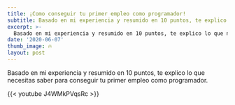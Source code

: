 ```yaml
---
title: ¡Como conseguir tu primer empleo como programador!
subtitle: Basado en mi experiencia y resumido en 10 puntos, te explico lo que necesitas saber para conseguir tu primer empleo como programador.
excerpt: >-
  Basado en mi experiencia y resumido en 10 puntos, te explico lo que necesitas saber para conseguir tu primer empleo como programador.
date: '2020-06-07'
thumb_image: 🔥
layout: post
---
```


Basado en mi experiencia y resumido en 10 puntos, te explico lo que necesitas saber para conseguir tu primer empleo como programador.

{{< youtube J4WMkPVqsRc >}}